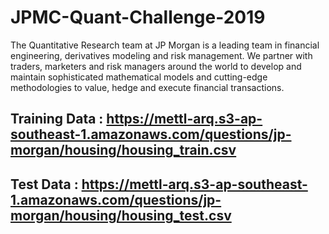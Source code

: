 # JPMC-Quant-Challenge-2019
The Quantitative Research team at JP Morgan is a leading team in financial engineering, derivatives modeling and risk management. We partner with traders, marketers and risk managers around the world to develop and maintain sophisticated mathematical models and cutting-edge methodologies to value, hedge and execute financial transactions.
## Training Data : https://mettl-arq.s3-ap-southeast-1.amazonaws.com/questions/jp-morgan/housing/housing_train.csv
## Test Data : https://mettl-arq.s3-ap-southeast-1.amazonaws.com/questions/jp-morgan/housing/housing_test.csv
